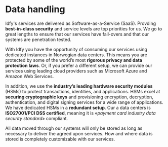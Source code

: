 # Data handling

Idfy's services are delivered as Software-as-a-Service \(SaaS\). Provding **best-in-class security** and service levels are top priorities for us. We go to great lengths to ensure that our services have fail-overs and that our systems are penetration tested.

With Idfy you have the opportunity of consuming our services using dedicated instances in Norwegian data centers. This means you are protected by some of the world’s most **rigorous privacy and data protection laws**. Or, if you prefer a different setup, we can provide our services using leading cloud providers such as Microsoft Azure and Amazon Web Services.

In addition, we use the **industry’s leading hardware security modules** \(HSMs\) to protect transactions, identities, and applications. HSMs excel at **securing cryptographic keys** and provisioning encryption, decryption, authentication, and digital signing services for a wide range of applications. We have dedicated HSMs in a **redundant setup**. Our a data centers is **ISO27001/PCI DSS certified**, meaning it is «_payment card industry data security standard_» compliant.

All data moved through our systems will only be stored as long as necessary to deliver the agreed upon services. How and where data is stored is completely customizable with our services.


